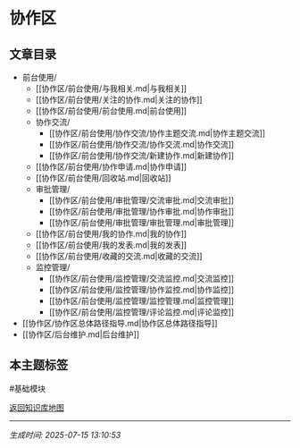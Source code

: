 # 协作区

## 文章目录
- 前台使用/
  - [[协作区/前台使用/与我相关.md|与我相关]]
  - [[协作区/前台使用/关注的协作.md|关注的协作]]
  - [[协作区/前台使用/前台使用.md|前台使用]]
  - 协作交流/
    - [[协作区/前台使用/协作交流/协作主题交流.md|协作主题交流]]
    - [[协作区/前台使用/协作交流/协作交流.md|协作交流]]
    - [[协作区/前台使用/协作交流/新建协作.md|新建协作]]
  - [[协作区/前台使用/协作申请.md|协作申请]]
  - [[协作区/前台使用/回收站.md|回收站]]
  - 审批管理/
    - [[协作区/前台使用/审批管理/交流审批.md|交流审批]]
    - [[协作区/前台使用/审批管理/协作审批.md|协作审批]]
    - [[协作区/前台使用/审批管理/审批管理.md|审批管理]]
  - [[协作区/前台使用/我的协作.md|我的协作]]
  - [[协作区/前台使用/我的发表.md|我的发表]]
  - [[协作区/前台使用/收藏的交流.md|收藏的交流]]
  - 监控管理/
    - [[协作区/前台使用/监控管理/交流监控.md|交流监控]]
    - [[协作区/前台使用/监控管理/协作监控.md|协作监控]]
    - [[协作区/前台使用/监控管理/监控管理.md|监控管理]]
    - [[协作区/前台使用/监控管理/评论监控.md|评论监控]]
- [[协作区/协作区总体路径指导.md|协作区总体路径指导]]
- [[协作区/后台维护.md|后台维护]]

## 本主题标签
#基础模块 

[返回知识库地图](知识库地图.md)

---
*生成时间: 2025-07-15 13:10:53*
